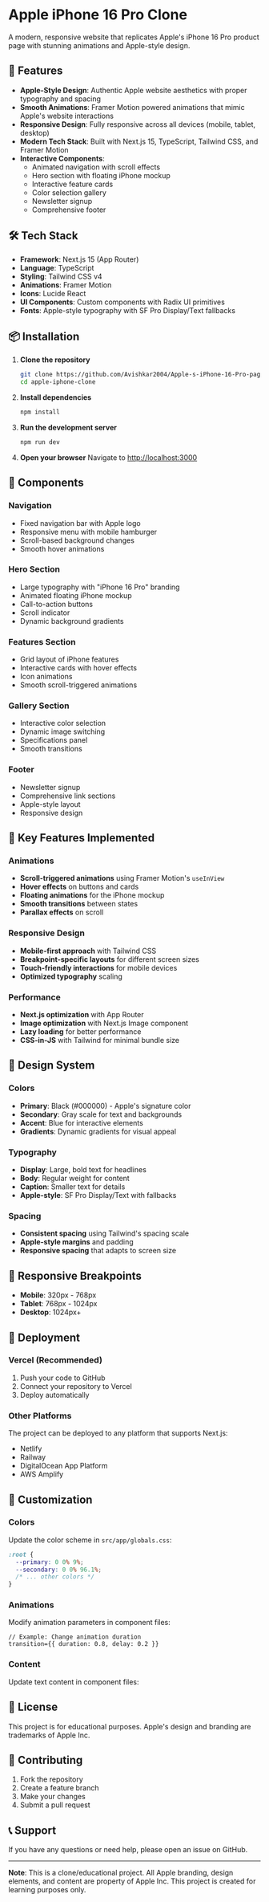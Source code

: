 # Apple iPhone 16 Pro Clone

A modern, responsive website that replicates Apple's iPhone 16 Pro product page with stunning animations and Apple-style design.

## 🚀 Features

- **Apple-Style Design**: Authentic Apple website aesthetics with proper typography and spacing
- **Smooth Animations**: Framer Motion powered animations that mimic Apple's website interactions
- **Responsive Design**: Fully responsive across all devices (mobile, tablet, desktop)
- **Modern Tech Stack**: Built with Next.js 15, TypeScript, Tailwind CSS, and Framer Motion
- **Interactive Components**: 
  - Animated navigation with scroll effects
  - Hero section with floating iPhone mockup
  - Interactive feature cards
  - Color selection gallery
  - Newsletter signup
  - Comprehensive footer

## 🛠️ Tech Stack

- **Framework**: Next.js 15 (App Router)
- **Language**: TypeScript
- **Styling**: Tailwind CSS v4
- **Animations**: Framer Motion
- **Icons**: Lucide React
- **UI Components**: Custom components with Radix UI primitives
- **Fonts**: Apple-style typography with SF Pro Display/Text fallbacks

## 📦 Installation

1. **Clone the repository**
   ```bash
   git clone https://github.com/Avishkar2004/Apple-s-iPhone-16-Pro-page
   cd apple-iphone-clone
   ```

2. **Install dependencies**
   ```bash
   npm install
   ```

3. **Run the development server**
   ```bash
   npm run dev
   ```

4. **Open your browser**
   Navigate to [http://localhost:3000](http://localhost:3000)

## 🎨 Components

### Navigation
- Fixed navigation bar with Apple logo
- Responsive menu with mobile hamburger
- Scroll-based background changes
- Smooth hover animations

### Hero Section
- Large typography with "iPhone 16 Pro" branding
- Animated floating iPhone mockup
- Call-to-action buttons
- Scroll indicator
- Dynamic background gradients

### Features Section
- Grid layout of iPhone features
- Interactive cards with hover effects
- Icon animations
- Smooth scroll-triggered animations

### Gallery Section
- Interactive color selection
- Dynamic image switching
- Specifications panel
- Smooth transitions

### Footer
- Newsletter signup
- Comprehensive link sections
- Apple-style layout
- Responsive design

## 🎯 Key Features Implemented

### Animations
- **Scroll-triggered animations** using Framer Motion's `useInView`
- **Hover effects** on buttons and cards
- **Floating animations** for the iPhone mockup
- **Smooth transitions** between states
- **Parallax effects** on scroll

### Responsive Design
- **Mobile-first approach** with Tailwind CSS
- **Breakpoint-specific layouts** for different screen sizes
- **Touch-friendly interactions** for mobile devices
- **Optimized typography** scaling

### Performance
- **Next.js optimization** with App Router
- **Image optimization** with Next.js Image component
- **Lazy loading** for better performance
- **CSS-in-JS** with Tailwind for minimal bundle size

## 🎨 Design System

### Colors
- **Primary**: Black (#000000) - Apple's signature color
- **Secondary**: Gray scale for text and backgrounds
- **Accent**: Blue for interactive elements
- **Gradients**: Dynamic gradients for visual appeal

### Typography
- **Display**: Large, bold text for headlines
- **Body**: Regular weight for content
- **Caption**: Smaller text for details
- **Apple-style**: SF Pro Display/Text with fallbacks

### Spacing
- **Consistent spacing** using Tailwind's spacing scale
- **Apple-style margins** and padding
- **Responsive spacing** that adapts to screen size

## 📱 Responsive Breakpoints

- **Mobile**: 320px - 768px
- **Tablet**: 768px - 1024px
- **Desktop**: 1024px+

## 🚀 Deployment

### Vercel (Recommended)
1. Push your code to GitHub
2. Connect your repository to Vercel
3. Deploy automatically

### Other Platforms
The project can be deployed to any platform that supports Next.js:
- Netlify
- Railway
- DigitalOcean App Platform
- AWS Amplify

## 🔧 Customization

### Colors
Update the color scheme in `src/app/globals.css`:
```css
:root {
  --primary: 0 0% 9%;
  --secondary: 0 0% 96.1%;
  /* ... other colors */
}
```

### Animations
Modify animation parameters in component files:
```tsx
// Example: Change animation duration
transition={{ duration: 0.8, delay: 0.2 }}
```

### Content
Update text content in component files:


## 📄 License

This project is for educational purposes. Apple's design and branding are trademarks of Apple Inc.

## 🤝 Contributing

1. Fork the repository
2. Create a feature branch
3. Make your changes
4. Submit a pull request

## 📞 Support

If you have any questions or need help, please open an issue on GitHub.

---

**Note**: This is a clone/educational project. All Apple branding, design elements, and content are property of Apple Inc. This project is created for learning purposes only.
